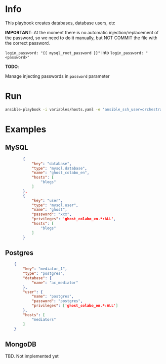 # Info

This playbook creates databases, database users, etc

**IMPORTANT**: At the moment there is no automatic injection/replacement of the password, so we need to do it manually, but NOT COMMIT the file with the correct password.

`login_password: "{{ mysql_root_password }}"` into `login_password: "<password>"`

**TODO**: 

Manage injecting passwords in `password` parameter

# Run

```sh
ansible-playbook -i variables/hosts.yaml -e 'ansible_ssh_user=orchestrator' --private-key ~/.ssh/orchestration-iaas-no.pem --extra-vars '{"active_hosts_groups": ["litterra"]}' playbooks/database.yml
```

# Examples

## MySQL

```json
        {
            "key": "database",
            "type": "mysql.database",
            "name": "ghost_colabo_en",
            "hosts": [
                "blogs"
            ]
        }, 
        {
            "key": "user",
            "type": "mysql.user",
            "name": "ghost",
            "password": "xxx",
            "privileges": 'ghost_colabo_en.*:ALL',
            "hosts": [
                "blogs"
            ]
        }
```

## Postgres

```json
    {
        "key": "mediator_1",
        "type": "postgres",
        "database": {
            "name": "ac_mediator"
        },
        "user": {
            "name": "postgres",
            "password": "postgres",
            "privileges": ['ghost_colabo_en.*:ALL']
        },
        "hosts": [
            "mediators"
        ]
    }
```

## MongoDB

TBD. Not implemented yet